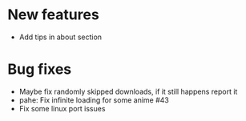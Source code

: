# New features
- Add tips in about section

# Bug fixes
- Maybe fix randomly skipped downloads, if it still happens report it
- pahe: Fix infinite loading for some anime #43
- Fix some linux port issues
